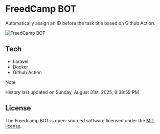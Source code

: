 # FreedCamp BOT

Automatically assign an ID before the task title based on Github Action.

![FreedCamp BOT](https://repository-images.githubusercontent.com/737932867/7d34798b-2680-471c-b089-a78a718d3d6a)

## Tech

- Laravel
- Docker
- Github Action

> [!NOTE]  
> History last updated on Sunday, August 31st, 2025, 8:38:59 PM

## License

The Freedcamp BOT is open-sourced software licensed under the [MIT license](https://opensource.org/licenses/MIT).
